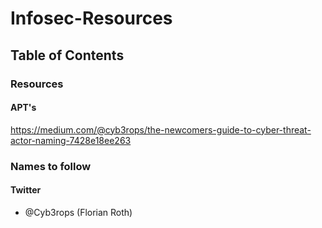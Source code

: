 # Infosec-Resources

## Table of Contents

### Resources

#### APT's

https://medium.com/@cyb3rops/the-newcomers-guide-to-cyber-threat-actor-naming-7428e18ee263

### Names to follow

#### Twitter

- @Cyb3rops (Florian Roth)


